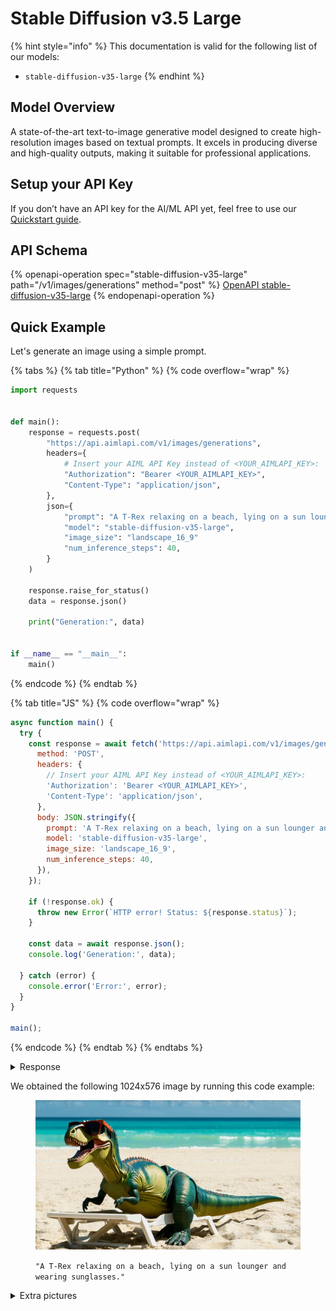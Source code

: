 # Stable Diffusion v3.5 Large

{% hint style="info" %}
This documentation is valid for the following list of our models:

* `stable-diffusion-v35-large`
{% endhint %}

## Model Overview

A state-of-the-art text-to-image generative model designed to create high-resolution images based on textual prompts. It excels in producing diverse and high-quality outputs, making it suitable for professional applications.

## Setup your API Key

If you don’t have an API key for the AI/ML API yet, feel free to use our [Quickstart guide](https://docs.aimlapi.com/quickstart/setting-up).

## API Schema

{% openapi-operation spec="stable-diffusion-v35-large" path="/v1/images/generations" method="post" %}
[OpenAPI stable-diffusion-v35-large](https://raw.githubusercontent.com/aimlapi/api-docs/refs/heads/main/docs/api-references/image-models/Stability-AI/stable-diffusion-v35-large.json)
{% endopenapi-operation %}

## Quick Example

Let's generate an image using a simple prompt.

{% tabs %}
{% tab title="Python" %}
{% code overflow="wrap" %}
```python
import requests


def main():
    response = requests.post(
        "https://api.aimlapi.com/v1/images/generations",
        headers={
            # Insert your AIML API Key instead of <YOUR_AIMLAPI_KEY>:
            "Authorization": "Bearer <YOUR_AIMLAPI_KEY>",
            "Content-Type": "application/json",
        },
        json={
            "prompt": "A T-Rex relaxing on a beach, lying on a sun lounger and wearing sunglasses.",
            "model": "stable-diffusion-v35-large",
            "image_size": "landscape_16_9"
            "num_inference_steps": 40,
        }
    )

    response.raise_for_status()
    data = response.json()

    print("Generation:", data)


if __name__ == "__main__":
    main()
```
{% endcode %}
{% endtab %}

{% tab title="JS" %}
{% code overflow="wrap" %}
```javascript
async function main() {
  try {
    const response = await fetch('https://api.aimlapi.com/v1/images/generations', {
      method: 'POST',
      headers: {
        // Insert your AIML API Key instead of <YOUR_AIMLAPI_KEY>:
        'Authorization': 'Bearer <YOUR_AIMLAPI_KEY>',
        'Content-Type': 'application/json',
      },
      body: JSON.stringify({
        prompt: 'A T-Rex relaxing on a beach, lying on a sun lounger and wearing sunglasses.',
        model: 'stable-diffusion-v35-large',
        image_size: 'landscape_16_9',
        num_inference_steps: 40,
      }),
    });

    if (!response.ok) {
      throw new Error(`HTTP error! Status: ${response.status}`);
    }

    const data = await response.json();
    console.log('Generation:', data);

  } catch (error) {
    console.error('Error:', error);
  }
}

main();
```
{% endcode %}
{% endtab %}
{% endtabs %}

<details>

<summary>Response</summary>

{% code overflow="wrap" %}
```json5
Generation: {'images': [{'url': 'https://cdn.aimlapi.com/eagle/files/elephant/j_c4eu3gJwADYRTb7_3M1.jpeg', 'width': 1024, 'height': 576, 'content_type': 'image/jpeg'}], 'timings': {'inference': 4.801230997079983}, 'seed': 5821854872171531000, 'has_nsfw_concepts': [False], 'prompt': 'A T-Rex relaxing on a beach, lying on a sun lounger and wearing sunglasses.'}
```
{% endcode %}

</details>

We obtained the following 1024x576 image by running this code example:

<figure><img src="../../../.gitbook/assets/j_c4eu3gJwADYRTb7_3M1.jpeg" alt=""><figcaption><p><code>"A T-Rex relaxing on a beach, lying on a sun lounger and wearing sunglasses."</code></p></figcaption></figure>

<details>

<summary>Extra pictures</summary>

<figure><img src="../../../.gitbook/assets/4Y0_aIaOmYmtz2mqVxaPU-1.jpeg" alt=""><figcaption><p><code>"A highly detailed T-Rex relaxing on a sunny beach, lying on a wooden sun lounger and wearing stylish sunglasses. Its skin is covered in realistic, finely textured scales with natural color variations — rough and weathered like that of large reptiles. Sunlight reflects subtly off the individual scales. The background includes palm trees, gentle waves, and soft sand partially covering the T-Rex's feet. The scene is rendered with cinematic lighting and a natural color palette."</code><br><code>"num_inference_steps": 40</code></p></figcaption></figure>

<figure><img src="../../../.gitbook/assets/pxbrdyW0RCvPtTLh-y8ej.jpeg" alt=""><figcaption><p><code>"Racoon eating ice-cream"</code></p></figcaption></figure>

<figure><img src="../../../.gitbook/assets/Cz4d2s4FvejqwpoS4_i0C.jpeg" alt=""><figcaption><p><code>"A T-Rex relaxing on a beach, lying on a sun lounger and wearing sunglasses. Vector illustration style. Top-down view, with visible palm trees, seagulls, and a strip of water."</code><br><code>"num_inference_steps": 40</code></p></figcaption></figure>

</details>
